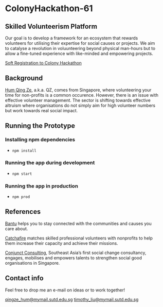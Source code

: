 # ColonyHackathon-61

## Skilled Volunteerism Platform

Our goal is to develop a framework for an ecosystem that rewards volunteers for utilising their expertise for social causes or projects. We aim to catalyse a revolution in voluunteering beyond physical man-hours but to allow a fine-tuned experience with like-minded and empowering projects.

[Soft Registration to Colony Hackathon](https://github.com/JoinColony/colonyHackathon/issues/61)

## Background   

[Hum Qing Ze](https://github.com/Fishbiscuit), a.k.a. QZ, comes from Singapore, where volunteering your time for non-profits is a common occurence. However, there is an issue with effective volunteer management. The sector is shifting towards effective altruism where organisations do not simply aim for high volunteer numbers but work towards real social impact.

## Running the Prototype
### Installing npm dependencies
* `npm install`

### Running the app during development
* `npm start`

### Running the app in production
* `npm prod`

## References

[Bantu](https://www.bantu.life) helps you to stay connected with the communities and causes you care about.

[Catchafire](https://www.catchafire.org) matches skilled professional volunteers with nonprofits to help them increase their capacity and achieve their missions.

[Conjunct Consulting](http://conjunctconsulting.org), Southeast Asia’s first social change consultancy, engages, mobilises and empowers talents to strengthen social good organisations in Singapore.

## Contact info

Feel free to drop me an e-mail on ideas or to work together!

qingze_hum@mymail.sutd.edu.sg
timothy_liu@mymail.sutd.edu.sg